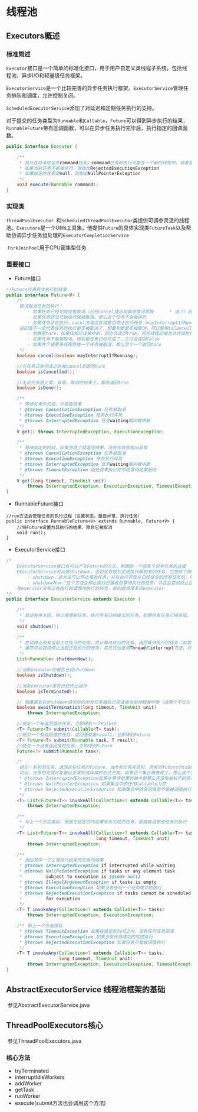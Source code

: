 # 线程池

## Executors概述

### 标准简述	

`Executor`接口是一个简单的标准化接口，用于用户自定义类线程子系统，包括线程池、异步I/O和轻量级任务框架。

​	`ExecutorService`是一个比较完善的异步任务执行框架。`ExecutorService`管理任务排队和调度，允许控制关闭。

​	`ScheduledExecutorService`添加了对延迟和定期任务执行的支持。

​	对于提交的任务类型为`Runnable`和`Callable`，`Future`可以得到异步执行的结果，`RunnableFuture`带有回调函数，可以在异步任务执行完毕后，执行指定的回调函数。

```java
public interface Executor {

    /**
     * 执行在将来给定的command任务，command任务的执行可能在一个新的线程中，或者是池化的线程中，亦或者是在调用者线程中
     * 如果当前任务不能被执行，就抛出RejectedExecutionException
     * 如果给定的任务是null，就抛出NullPointerException
     */
    void execute(Runnable command);
}
```

### 实现类

​	`ThreadPoolExecutor `和`ScheduledThreadPoolExecutor`类提供可调参灵活的线程池。`Executors`是一个Utils工具集，他提供`Future`的具体实现类`FutureTask`以及帮助协调异步任务组处理的`ExecutorCompletionService`

​	`ForkJoinPool`用于CPU密集型任务

### 重要接口

- Future接口

```java
//Future代表异步执行的结果
public interface Future<V> {
    /*
     尝试取消任务的执行：
     	· 如果任务已经完成或者取消（已经cancel或出现其他情况而取      * 消了）则不会有任何影响
     	· 如果任务还没开始运行就被取消，那么这个任务不会被执行
        · 如果任务正在执行，cacel方法会尝试是否停止执行任务（mayInterruptIfRunning参数决定）
     返回值不一定代表任务的执行是否被取消了，想要判断是否被取消，可以使用isCancelled方法判断
     	· 参数是ture，如果线程应该被中断，则方法返回true，否则线程应被允许完成执行
     	· 如果任务不能被取消，特别是任务已经完成了，方法会返回false
     	· 如果两个或更多线程导致一个任务被取消，那么至少一个返回ture
     */
    boolean cancel(boolean mayInterruptIfRunning);

    //在任务正常完成之前被cancel则返回ture
    boolean isCancelled();

    //无论任务是正常、异常、取消的结束了，都会返回true
    boolean isDone();

    /**
     * 等待任务的完成，并获取结果
     * @throws CancellationException 任务被取消
     * @throws ExecutionException 任务执行异常
     * @throws InterruptedException 任务waiting期间被中断
     */
    V get() throws InterruptedException, ExecutionException;

    /**
     * 等待指定的时间，如果完成了就返回结果，没有完成会抛出异常
     * @throws CancellationException 任务被取消
     * @throws ExecutionException 任务执行异常
     * @throws InterruptedException 任务waiting期间被中断
     * @throws TimeoutException 因任务未执行完毕而等待结果超时
     */
    V get(long timeout, TimeUnit unit)
        throws InterruptedException, ExecutionException, TimeoutException;
}
```

- RunnableFuture接口

```
//run方法会管理任务的执行过程（设置状态，报告异常，执行任务）
public interface RunnableFuture<V> extends Runnable, Future<V> {
    //将Future设置为其执行的结果，除非它被取消
    void run();
}
```

- ExecutorService接口

```java
/*
	ExecutorService接口有可以产生Future的方法，和跟踪一个或多个异步任务的进度
	ExecutorService可以被shutdown，这将会导致它拒绝执行新到来的任务。它提供了两	种关闭的方式：
		· shutdown：这方法可以停止接收任务，并在执行完现在已经提交的所有任务后，停			止执行
		· shutdownNow：这个方法会停止执行已接收但等待执行的任务，并且会尝试终止目			 前正在执行的任务。
	在executor没有正在执行的或等待执行的任务，会回收资源关闭executor
*/
public interface ExecutorService extends Executor {

    /**
     * 启动有序关闭，停止接受新任务，执行所有已经提交的任务。如果所有任务已经完成，		则，该方法是非阻塞的。
     */
    void shutdown();

    /**
     * 尝试停止所有当前正在执行的任务，终止等待执行的任务。返回等待执行的任务（非阻		塞的）
     * 虽然可以尝试停止当前正在执行的任务，其方式也是用Thread的interrupt方法，对		   于不响应中断的线程，可能不会停止
     */
    List<Runnable> shutdownNow();

    //当前executor的是否已经shutdown
    boolean isShutdown();

    //当前executor是否已经终止运行
    boolean isTerminated();

    // 阻塞直到在shutdown请求后的所有任务被执行完或者当前线程被中断（这两个不论先	   后）
    boolean awaitTermination(long timeout, TimeUnit unit)
        throws InterruptedException;

	//提交一个有返回值的任务，立即得到一个Future
    <T> Future<T> submit(Callable<T> task);
    //提交一个有返回值的任务，返回值就是result，立即得到Future
    <T> Future<T> submit(Runnable task, T result);
    //提交一个没有返回值的任务，立即得到Future
    Future<?> submit(Runnable task);

    /*
     提交一系列的任务，返回这些任务的future，当所有任务完成时，所有的future的isDone方法会返回ture
     切记，任务的完成可能是以正常的或异常的形式完成。如果这个集合被修改了，那么这个方法的结果将是未定义的			
     * @throws InterruptedException如果在等待结果时被中断那么还没有被执行的任务将会被取消执行
     * @throws NullPointerException 如果集合中的任何Callable为空
     * @throws RejectedExecutionException 如果集合中的任何任务不能被调度执行
     */
    <T> List<Future<T>> invokeAll(Collection<? extends Callable<T>> tasks)
        throws InterruptedException;

    /**
     * 与上一个方法类似，但是在给定的内如果有未完成的任务，那就取消那些任务的执行
     */
    <T> List<Future<T>> invokeAll(Collection<? extends Callable<T>> tasks,
                                  long timeout, TimeUnit unit)
        throws InterruptedException;

    /**
     * 返回其中一个正常执行结束的任务的结果
     * @throws InterruptedException if interrupted while waiting
     * @throws NullPointerException if tasks or any element task
     *         subject to execution is {@code null}
     * @throws IllegalArgumentException if tasks is empty
     * @throws ExecutionException 如果没有任何一个任务成功的执行
     * @throws RejectedExecutionException if tasks cannot be scheduled
     *         for execution
     */
    <T> T invokeAny(Collection<? extends Callable<T>> tasks)
        throws InterruptedException, ExecutionException;

    /** 和上一个方法类似
     * @throws TimeoutException 如果在给定的时间之内，没有任何任务完成
     * @throws ExecutionException 如果没有任务成功的完成执行
     * @throws RejectedExecutionException 如果任务不能被调度执行
     */
    <T> T invokeAny(Collection<? extends Callable<T>> tasks,
                    long timeout, TimeUnit unit)
        throws InterruptedException, ExecutionException, TimeoutException;
}
```



## AbstractExecutorService 线程池框架的基础

​	参见AbstractExecutorService.java

## ThreadPoolExecutors核心

​	参见ThreadPoolExecutors.java

### 核心方法

- tryTerminated
- interruptIdleWorkers
- addWorker
- getTask
- runWorker
- execute(submit方法也会调用这个方法)
